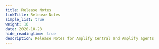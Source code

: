 ```yaml
---
title: Release Notes
linkTitle: Release Notes
simple_list: true
weight: 10
date: 2020-10-28
hide_readingtime: true
description: Release Notes for Amplify Central and Amplify agents
---
```

